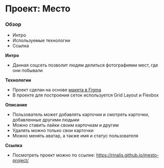 # Проект: Место


### Обзор
* Интро
* Используемые технологии
* Ссылка

**Интро**

* Данная соцсеть позволит людям делиться фотографиями мест, где они побывали

**Технологии**

* Проект сделан на основе [макета в Figma](https://www.figma.com/file/2cn9N9jSkmxD84oJik7xL7/JavaScript.-Sprint-4?node-id=0%3A1)
* В проекте для построения сеток используется Grid Layout и Flexbox

**Описание**
* Пользователь может добавлять карточки и смотреть карточки, добавленные другими людьми
* Можно ставить лайки своим карточкам и другим
* Удалять можно только свои карточки
* Можно менять аватар, а также имя и статус пользователя

**Ссылка**
* Посмотреть проект можно по ссылке: https://rinalis.github.io/mesto-project/
